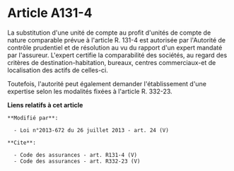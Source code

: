 # Article A131-4

La substitution d'une unité de compte au profit d'unités de compte de nature comparable prévue à l'article R. 131-4 est
autorisée par l'Autorité de contrôle prudentiel et de résolution au vu du rapport d'un expert mandaté par l'assureur.
L'expert certifie la comparabilité des sociétés, au regard des critères de destination-habitation, bureaux, centres
commerciaux-et de localisation des actifs de celles-ci. 

Toutefois, l'autorité peut également demander l'établissement d'une expertise selon les modalités fixées à l'article R.
332-23.

**Liens relatifs à cet article**

	**Modifié par**:

	  - Loi n°2013-672 du 26 juillet 2013 - art. 24 (V)

	**Cite**:

	  - Code des assurances - art. R131-4 (V)
	  - Code des assurances - art. R332-23 (V)
